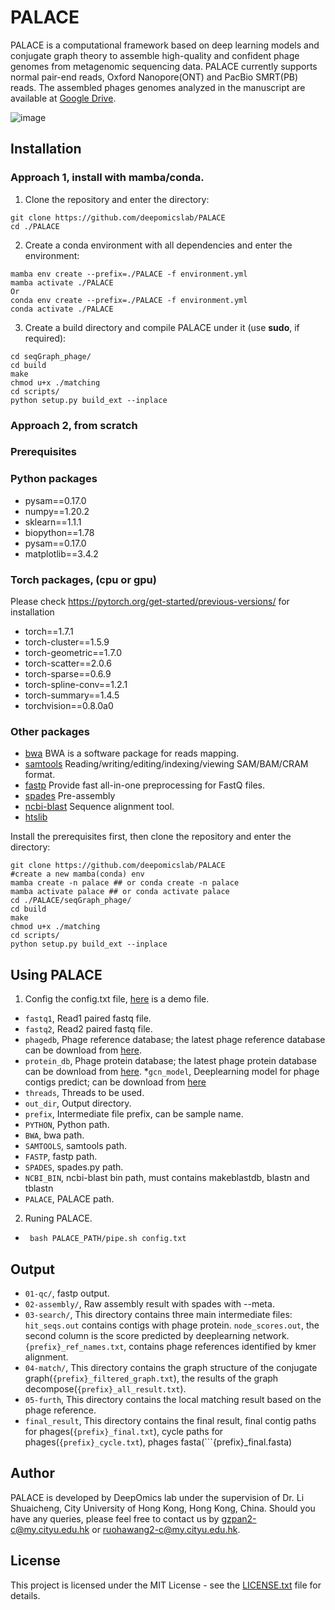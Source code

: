 # PALACE
PALACE is a computational framework based on deep learning models and conjugate graph theory to assemble high-quality and confident phage genomes from metagenomic sequencing data. PALACE currently supports normal pair-end reads, Oxford Nanopore(ONT) and PacBio SMRT(PB) reads. The assembled phages genomes analyzed in the manuscript are available at [Google Drive](https://drive.google.com/drive/folders/1IN_HbWpjdS4Dhjpir5h_5EY52TDFSrpR?usp=sharing).
 
![image](https://github.com/deepomicslab/PALACE/blob/main/pipeline.png)
 
## Installation
### Approach 1, install with mamba/conda.
1. Clone the repository and enter the directory:

```
git clone https://github.com/deepomicslab/PALACE
cd ./PALACE
```
2. Create a conda environment with all dependencies and enter the environment:
```
mamba env create --prefix=./PALACE -f environment.yml  
mamba activate ./PALACE  
Or
conda env create --prefix=./PALACE -f environment.yml  
conda activate ./PALACE  
```
3. Create a build directory and compile PALACE under it (use **sudo**, if required):

```
cd seqGraph_phage/
cd build
make
chmod u+x ./matching
cd scripts/
python setup.py build_ext --inplace
```
### Approach 2, from scratch
### Prerequisites
### Python packages
* pysam==0.17.0
* numpy==1.20.2
* sklearn==1.1.1
* biopython==1.78
* pysam==0.17.0
* matplotlib==3.4.2
### Torch packages, (cpu or gpu)
Please check https://pytorch.org/get-started/previous-versions/ for installation
* torch==1.7.1
* torch-cluster==1.5.9
* torch-geometric==1.7.0
* torch-scatter==2.0.6
* torch-sparse==0.6.9
* torch-spline-conv==1.2.1
* torch-summary==1.4.5
* torchvision==0.8.0a0
### Other packages
* [bwa](https://github.com/lh3/bwa) BWA is a software package for reads mapping.
* [samtools](http://www.htslib.org/download/) Reading/writing/editing/indexing/viewing SAM/BAM/CRAM format.
* [fastp](https://github.com/OpenGene/fastp) Provide fast all-in-one preprocessing for FastQ files.
* [spades](https://github.com/ablab/spades) Pre-assembly
* [ncbi-blast](https://www.ncbi.nlm.nih.gov/books/NBK569861/) Sequence alignment tool.
* [htslib](http://www.htslib.org/download/)

Install the prerequisites first, then clone the repository and enter the directory:
```
git clone https://github.com/deepomicslab/PALACE
#create a new mamba(conda) env
mamba create -n palace ## or conda create -n palace
mamba activate palace ## or conda activate palace
cd ./PALACE/seqGraph_phage/
cd build
make
chmod u+x ./matching
cd scripts/
python setup.py build_ext --inplace
```

## Using PALACE
1. Config the config.txt file, [here](https://github.com/deepomicslab/PALACE/blob/main/config.txt) is a demo file.  
* ```fastq1```, Read1 paired fastq file.
* ```fastq2```, Read2 paired fastq file.
* ```phagedb```, Phage reference database; the latest phage reference database can be download from [here](https://portland-my.sharepoint.com/:u:/g/personal/gzpan2-c_my_cityu_edu_hk/ESVoQEuNOz9HoBfP9vXho-EBUWQa63zSRvfWxRYmIxb2ww?e=ynlAO1).
* ```protein_db```, Phage protein database; the latest phage protein database can be download from [here](https://portland-my.sharepoint.com/:f:/g/personal/gzpan2-c_my_cityu_edu_hk/EpVA0ISAp4FBrclyldwpjEwBBHujF4zG2Gu3Vxa5AZICJw?e=5z2qUe).
*```gcn_model```, Deeplearning model for phage contigs predict; can be download from [here](https://portland-my.sharepoint.com/:u:/g/personal/gzpan2-c_my_cityu_edu_hk/EcgNImBdl9dBnS8Qza0U930B3ENSDDh5EeAZoSkX95VtHQ?e=E1SK0y)
* ```threads```, Threads to be used.
* ```out_dir```, Output directory.
* ```prefix```, Intermediate file prefix, can be sample name.
* ```PYTHON```, Python path.
* ```BWA```, bwa path.
* ```SAMTOOLS```, samtools path.
* ```FASTP```, fastp path.
* ```SPADES```, spades.py path.
* ```NCBI_BIN```, ncbi-blast bin path, must contains makeblastdb, blastn and tblastn 
* ```PALACE```, PALACE path.
2. Runing PALACE.  
* ``` bash PALACE_PATH/pipe.sh config.txt```

## Output
* ```01-qc/```, fastp output.
* ```02-assembly/```, Raw assembly result with spades with --meta.
* ```03-search/```, This directory contains three main intermediate files: ```hit_seqs.out``` contains contigs with phage protein. ```node_scores.out```, the second column is the score predicted by deeplearning network. ```{prefix}_ref_names.txt```, contains phage references identified by kmer alignment. 
* ```04-match/```, This directory contains the graph structure of the conjugate graph(```{prefix}_filtered_graph.txt```), the results of the graph decompose(```{prefix}_all_result.txt```).
* ```05-furth```, This directory contains the local matching result based on the phage reference.
* ```final_result```, This directory contains the final result, final contig paths for phages(```{prefix}_final.txt```), cycle paths for phages(```{prefix}_cycle.txt```), phages fasta(```{prefix}_final.fasta)

## Author
PALACE is developed by DeepOmics lab under the supervision of Dr. Li Shuaicheng, City University of Hong Kong, Hong Kong, China. Should you have any queries, please feel free to contact us by gzpan2-c@my.cityu.edu.hk or ruohawang2-c@my.cityu.edu.hk.

## License
This project is licensed under the MIT License - see the [LICENSE.txt](https://github.com/deepomicslab/PALACE/blob/main/LICENSE.txt) file for details.
